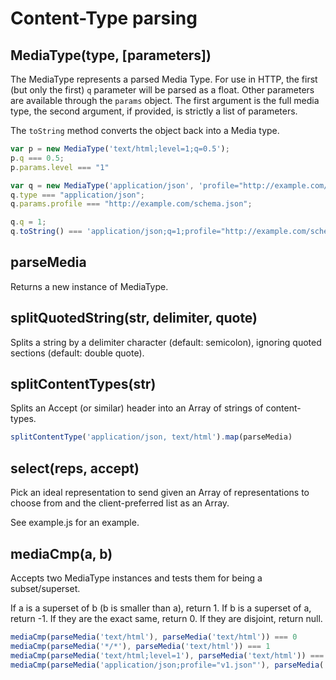# Content-Type parsing

## MediaType(type, [parameters])

The MediaType represents a parsed Media Type. For use in HTTP, the first (but only the first) `q` parameter will be parsed as a float.
Other parameters are available through the `params` object.
The first argument is the full media type, the second argument, if provided, is strictly a list of parameters.

The `toString` method converts the object back into a Media type.

```javascript
var p = new MediaType('text/html;level=1;q=0.5');
p.q === 0.5;
p.params.level === "1"

var q = new MediaType('application/json', 'profile="http://example.com/schema.json"');
q.type === "application/json";
q.params.profile === "http://example.com/schema.json";

q.q = 1;
q.toString() === 'application/json;q=1;profile="http://example.com/schema.json"';
```

## parseMedia
Returns a new instance of MediaType.

## splitQuotedString(str, delimiter, quote)
Splits a string by a delimiter character (default: semicolon), ignoring quoted sections (default: double quote).


## splitContentTypes(str)
Splits an Accept (or similar) header into an Array of strings of content-types.

```javascript
splitContentType('application/json, text/html').map(parseMedia)
```

## select(reps, accept)
Pick an ideal representation to send given an Array of representations to choose from and the client-preferred list as an Array.

See example.js for an example.

## mediaCmp(a, b)

Accepts two MediaType instances and tests them for being a subset/superset.

If a is a superset of b (b is smaller than a), return 1.
If b is a superset of a, return -1.
If they are the exact same, return 0.
If they are disjoint, return null.

```javascript
mediaCmp(parseMedia('text/html'), parseMedia('text/html')) === 0
mediaCmp(parseMedia('*/*'), parseMedia('text/html')) === 1
mediaCmp(parseMedia('text/html;level=1'), parseMedia('text/html')) === -1
mediaCmp(parseMedia('application/json;profile="v1.json"'), parseMedia('application/json;profile="v2.json"')) === null
```
